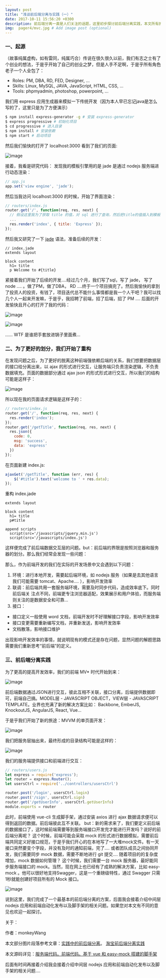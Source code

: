 ```yaml
---
layout: post
title: "浅谈前后端分离与实践（一）"
date: 2017-10-11 15:56:20 +0300
description: 前后端分离一直是人们关注的话题，这里初步探讨前后端分离实践，本文所有的案例源码均在我的github上可以找到，有兴趣的可以动手参考实践。 # Add post description (optional)
img:  pager4/mvc.jpg # Add image post (optional)
---
```


### 一、起源

（故事纯属虚构，如有雷同，纯属巧合）传说在很久很久以前，我们有志之士有了个创业的想法，于是乎开始了自己的创业之梦，但是人手不足啊，于是乎所有角色老子一个人全包了：

* Roles: PM, DBA, RD, FED, Designer, ...
* Skills: Linux, MySQL, JAVA, JavaScript, HTML, CSS, ...
* Tools: phpmyadmin, photoshop, powerpoint, ...

我们用 express 应用生成器来模拟一下传统开发（因为本人早已忘记java是怎么写的了，这里只是为了方便演示）

``` bash
$ npm install express-generator -g # 安装 express-generator
$ express progressive # 初始化项目
$ cd progressive # 进入目录
$ npm install # 安装依赖
$ npm start # 启动项目
```

然后我们愉快的打开了 localhost:3000 看到了我们的页面:

![image]({{site.baseurl}}/assets/img/pager4/1.jpg)

接着，我看是研究代码：
发现我的模板引擎用的是 jade 是通过 nodejs 服务端进行动态渲染：

```javascript
// app.js
app.set('view engine', 'jade');
```

然后当我访问 localhost:3000 的时候，开始了界面渲染：

```javascript
// routers/index.js
router.get('/', function(req, res, next) {
  // 假设这里我为了获取 title 的值，对 sql 进行了查询，然后把title的值插入到模板引擎中
  ...
  res.render('index', { title: 'Express' });
});
```
然后我又研究了一下 [jade](https://segmentfault.com/a/1190000000357534) 语法，准备后续的开发：

``` jade
// index.jade
extends layout

block content
  h1= title
  p Welcome to #{title}
```

紧接着我们开始了后续的开发....经过几个月，我们写了sql，写了 jade， 写了node .... 。做了PM，做了DBA， RD ....终于一个项目搞完了。然后我愉快的拿到了投资人的投资，有钱了，项目迭代总不能什么事情都是我一个人干吧？我可以找几个人一起来开发嘛，于是乎，我招聘了前端，招了后端，招了 PM ....
后面的开发愉快且开心的打开了我的代码：

![image]({{site.baseurl}}/assets/img/pager4/2.jpg)

![image]({{site.baseurl}}/assets/img/pager4/3.jpg)

...... WTF 是谁把手套放进锅子里面煮...

### 二、为了更好的划分，我们开始了重构
在发现问题之后，为了更好的脱离这种前端强依赖后端的关系，我们想要把数据层的接口给分离出来，以 ajax 的形式进行交互，让服务端只负责渲染逻辑，不负责数据填充。页面的数据部分通过 ajax json 的形式形式进行交互，所以我们的结构可能是这样子：

![image]({{site.baseurl}}/assets/img/pager4/4.jpg)

所以现在我的页面请求逻辑是这样子的：

``` javascript
// routers/index.js
router.get('/', function(req, res, next) {
  res.render('index');
});
router.get('/getTitle', function(req, res, next) {
  res.json({
    code: 0,
    msg: 'success',
    data: 'express'
  })
});
```

在页面新建 index.js:

``` javascript
ajaxGet('/getTitle', function (err, res) {
    $('#title').text('welcome to ' + res.data);
});
```

重构 index.jade

``` jade
extends layout

block content
  h1= title
  p#title

append scripts
  script(src='/javascripts/jquery.min.js')
  script(src='/javascripts/index.js')
```

这样便完成了前后端数据交互层的问题。but：前后端的界限是按照浏览器和服务器的划分。那么我们经常会发现一些问题：

那么，作为前端开发的我们在实际的开发场景中又会遇到以下问题：

1. 环境：进行本地开发，需要起后端环境，如 nodejs 服务（如果是去其他语言 我们可能需要 tomcat、Apache.... ），影响开发效率
2. 联调：前后端共用一套服务端环境，需要及时同步代码，造成效率底下。同时前后端关 注点不同，前端更专注浏览器适配，效果展示和用户体验，而服务端则关注的是数据安全和可靠...
3. 接口：
* 接口定义一般使用 word 文档，前端开发时不好理解接口字段，影响开发效率
* 接口变更需要重新编写文档，并重新发送，影响开发效率
* 文档散落，影响接口维护

出现影响开发效率的事情，就说明现有的模式还是存在问题，显然问题的解题思路需要我们重新思考“前后端”的定义。

### 三、前后端分离实践
为了更高的提高开发效率，我们的前端 MV* 时代开始到来：

![image]({{site.baseurl}}/assets/img/pager4/mvc.jpg)

前后端数据通过JSON进行交互，彼此互相不关联，接口分离，后端提供数据即可，前端自己搞。MODEL层 - JAVASCRIPT OBJECT，VIEW层 - JAVASCRIPT TEMPLATE。业界也充满了新的解决方案比如： Backbone, EmberJS, KnockoutJS, AngularJS, React, Vue...

于是乎我们开始了新的旅途：MVVM 的单页面开发：

![image]({{site.baseurl}}/assets/img/pager4/5.gif)

我们把服务层抽出来，最终形成的目录结构可能是这样的：

![image]({{site.baseurl}}/assets/img/pager4/6.jpg)

我们的服务端提供接口和前端进行交互：

``` javascript
// routers/users.js
let express = require('express');
let router = express.Router();
let usersCtrl = require('../controllers/usersCtrl')

router.post('/login', usersCtrl.login)
router.post('/sign', usersCtrl.sign)
router.get('/getUserInfo', usersCtrl.getUserInfo)
module.exports = router
```

此时，前端使用 vue-cli 生成脚手架，通过安装 axios 进行 ajax 数据请求便可以得到返回的数据。前后端彼此互不关联。
but：新的需求来了，我们要定义前后端的数据接口了，这时候前端需要等到服务端接口开发完才能进行开发吗？说好的前后端分离呢？
这个时候，前端可能会采取 mock 的形式进行数据模拟，需要前后端共同定义好接口规范，于是乎我们开心的在本地写了一大堆mock文件。有一天接口突然要变个字段，并没有及时的通知前端，完了.... 或者团队成员之间协同开发，我们需要同步 mock 数据，需要不断地进行 git 提交.... 随着项目的的复杂度增加，mock 数据如何管理？
这个时候，我们需要一台 mock 服务器，最好能同步服务端接口的 mock。当然，现在网上也已经有了成熟的解决方案，比如 easy-mock 。他可以很好地支持Swagger，这是一个重磅级特性，通过 Swagger 只需1秒就能创建好项目所有的 Mock 接口。

![image]({{site.baseurl}}/assets/img/pager4/7.gif)

说到这里，我们完成了一个最基本的前后端分离的方案，后面我会接着介绍中间层 nodejs 应用和前端自动化发布以及脚手架的相关问题。如果您对本文有不同的意见也欢迎一起探讨。

关于：

作者：monkeyWang


本文部分图片段落参考文章：[实践中的前后端分离](https://juejin.im/post/59dad63ff265da065270d49e)。 [淘宝前后端分离实践](http://link.zhihu.com/?target=http%3A//2014.jsconf.cn/slides/herman-taobaoweb/index.html)


本文源码详见：[服务端代码。](https://github.com/monkeyWangs/haidai-server)[前端代码。](https://github.com/monkeyWangs/haidai-admin)[基于 vue 和 easy-mock 搭建的脚手架](https://github.com/monkeyWangs/vue-superCli)


后面有时间再接着介绍我会接着介绍中间层 nodejs 应用和前端自动化发布以及脚手架的相关问题....

